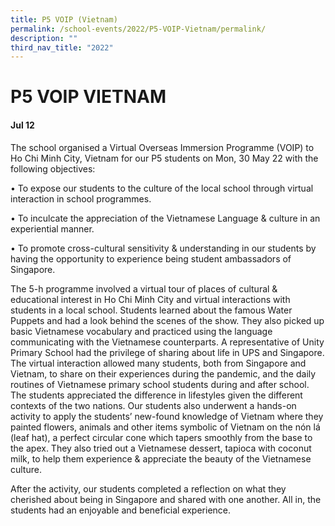 ```yaml
---
title: P5 VOIP (Vietnam)
permalink: /school-events/2022/P5-VOIP-Vietnam/permalink/
description: ""
third_nav_title: "2022"
---
```

# P5 VOIP VIETNAM

#### Jul 12

The school organised a Virtual Overseas Immersion Programme (VOIP) to Ho Chi Minh City, Vietnam for our P5 students on Mon, 30 May 22 with the following objectives: 

• To expose our students to the culture of the local school through virtual interaction in school programmes. 

• To inculcate the appreciation of the Vietnamese Language & culture in an experiential manner. 

• To promote cross-cultural sensitivity & understanding in our students by having the opportunity to experience being student ambassadors of Singapore. 

The 5-h programme involved a virtual tour of places of cultural & educational interest in Ho Chi Minh City and virtual interactions with students in a local school. Students learned about the famous Water Puppets and had a look behind the scenes of the show. They also picked up basic Vietnamese vocabulary and practiced using the language communicating with the Vietnamese counterparts. A representative of Unity Primary School had the privilege of sharing about life in UPS and Singapore. The virtual interaction allowed many students, both from Singapore and Vietnam, to share on their experiences during the pandemic, and the daily routines of Vietnamese primary school students during and after school. The students appreciated the difference in lifestyles given the different contexts of the two nations. Our students also underwent a hands-on activity to apply the students’ new-found knowledge of Vietnam where they painted flowers, animals and other items symbolic of Vietnam on the nón lá (leaf hat), a perfect circular cone which tapers smoothly from the base to the apex. They also tried out a Vietnamese dessert, tapioca with coconut milk, to help them experience & appreciate the beauty of the Vietnamese culture. 

After the activity, our students completed a reflection on what they cherished about being in Singapore and shared with one another. All in, the students had an enjoyable and beneficial experience.